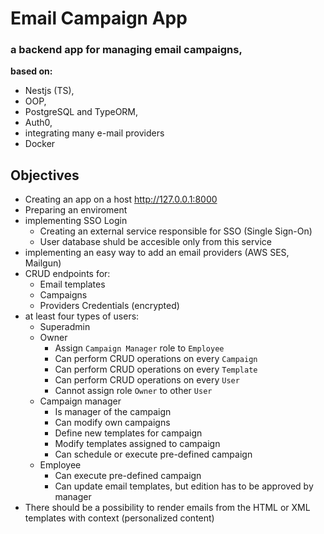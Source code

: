 # Email Campaign App
### a backend app for managing email campaigns,
**based on:**
- Nestjs (TS),
- OOP,
- PostgreSQL and TypeORM,
- Auth0,
- integrating many e-mail providers
- Docker

## Objectives

- Creating an app on a host http://127.0.0.1:8000
- Preparing an enviroment
- implementing SSO Login
  - Creating an external service responsible for SSO (Single Sign-On)
  - User database shuld be accesible only from this service
- implementing an easy way to add an email providers (AWS SES, Mailgun)
- CRUD endpoints for:
    - Email templates
    - Campaigns
    - Providers Credentials (encrypted)
- at least four types of users: 
    - Superadmin
    - Owner
      - Assign `Campaign Manager` role to `Employee`
      - Can perform CRUD operations on every `Campaign`
      - Can perform CRUD operations on every `Template`
      - Can perform CRUD operations on every `User`
      - Cannot assign role `Owner` to other `User`
    - Campaign manager
      - Is manager of the campaign
      - Can modify own campaigns 
      - Define new templates for campaign 
      - Modify templates assigned to campaign
      - Can schedule or execute pre-defined campaign
    - Employee
      - Can execute pre-defined campaign
      - Can update email templates, but edition has to be approved by manager 
- There should be a possibility to render emails from the HTML or XML templates with context (personalized content)
